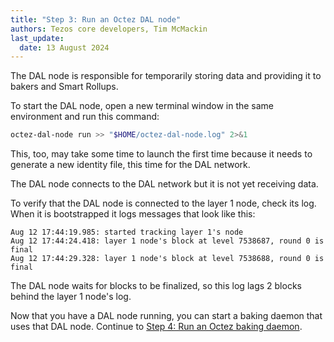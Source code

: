 ```yaml
---
title: "Step 3: Run an Octez DAL node"
authors: Tezos core developers, Tim McMackin
last_update:
  date: 13 August 2024
---
```


The DAL node is responsible for temporarily storing data and providing it to bakers and Smart Rollups.

To start the DAL node, open a new terminal window in the same environment and run this command:

```bash
octez-dal-node run >> "$HOME/octez-dal-node.log" 2>&1
```

This, too, may take some time to launch the first time because it needs to generate a new identity file, this time for the DAL network.

The DAL node connects to the DAL network but it is not yet receiving data.

To verify that the DAL node is connected to the layer 1 node, check its log.
When it is bootstrapped it logs messages that look like this:

```
Aug 12 17:44:19.985: started tracking layer 1's node
Aug 12 17:44:24.418: layer 1 node's block at level 7538687, round 0 is final
Aug 12 17:44:29.328: layer 1 node's block at level 7538688, round 0 is final
```

The DAL node waits for blocks to be finalized, so this log lags 2 blocks behind the layer 1 node's log.

Now that you have a DAL node running, you can start a baking daemon that uses that DAL node.
Continue to [Step 4: Run an Octez baking daemon](./run-baker).

